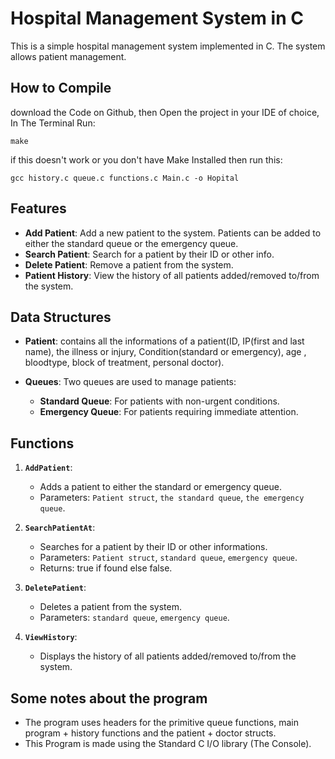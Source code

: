 # Hospital Management System in C

This is a simple hospital management system implemented in C. The system allows patient management.

## How to Compile
download the Code on Github, then Open the project in your IDE of choice, In The Terminal Run:

```shell
make
```

if this doesn't work or you don't have Make Installed then run this:

```shell
gcc history.c queue.c functions.c Main.c -o Hopital
```

## Features

- **Add Patient**: Add a new patient to the system. Patients can be added to either the standard queue or the emergency queue.
- **Search Patient**: Search for a patient by their ID or other info.
- **Delete Patient**: Remove a patient from the system.
- **Patient History**: View the history of all patients added/removed to/from the system.

## Data Structures
- **Patient**: contains all the informations of a patient(ID, IP(first and last name), the illness or injury, Condition(standard or emergency), age , bloodtype, block of treatment, personal doctor).

- **Queues**: Two queues are used to manage patients:
  - **Standard Queue**: For patients with non-urgent conditions.
  - **Emergency Queue**: For patients requiring immediate attention.

## Functions

1. **`AddPatient`**:
   - Adds a patient to either the standard or emergency queue.
   - Parameters: `Patient struct`, `the standard queue`, `the emergency queue`.

2. **`SearchPatientAt`**:
   - Searches for a patient by their ID or other informations.
   - Parameters: `Patient struct`, `standard queue`, `emergency queue`.
   - Returns: true if found else false.

3. **`DeletePatient`**:
   - Deletes a patient from the system.
   - Parameters: `standard queue`, `emergency queue`.

4. **`ViewHistory`**:
   - Displays the history of all patients added/removed to/from the system.

## Some notes about the program
- The program uses headers for the primitive queue functions, main program + history functions and the patient + doctor structs.
- This Program is made using the Standard C I/O library (The Console).
